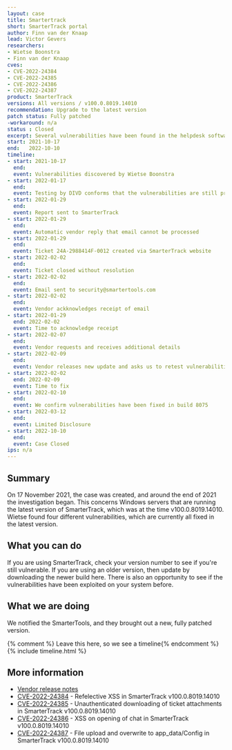 ```yaml
---
layout: case
title: Smartertrack
short: SmarterTrack portal
author: Finn van der Knaap
lead: Victor Gevers
researchers:
- Wietse Boonstra
- Finn van der Knaap
cves:
- CVE-2022-24384
- CVE-2022-24385
- CVE-2022-24386
- CVE-2022-24387
product: SmarterTrack
versions: All versions / v100.0.8019.14010
recommendation: Upgrade to the latest version
patch status: Fully patched
-workaround: n/a
status : Closed
excerpt: Several vulnerabilities have been found in the helpdesk software called SmarterTrack made by SmarterTools.
start: 2021-10-17
end:   2022-10-10
timeline:
- start: 2021-10-17
  end:
  event: Vulnerabilities discovered by Wietse Boonstra
- start: 2022-01-17
  end: 
  event: Testing by DIVD conforms that the vulnerabilities are still present in the product
- start: 2022-01-29
  end: 
  event: Report sent to SmarterTrack 
- start: 2022-01-29
  end: 
  event: Automatic vendor reply that email cannot be processed 
- start: 2022-01-29
  end: 
  event: Ticket 24A-2988414F-0012 created via SmarterTrack website
- start: 2022-02-02
  end: 
  event: Ticket closed without resolution
- start: 2022-02-02
  end: 
  event: Email sent to security@smartertools.com
- start: 2022-02-02
  end: 
  event: Vendor ackknowledges receipt of email
- start: 2022-01-29
  end: 2022-02-02
  event: Time to acknowledge receipt
- start: 2022-02-07
  end:  
  event: Vendor requests and receives additional details
- start: 2022-02-09
  end:
  event: Vendor releases new update and asks us to retest vulnerabilities
- start: 2022-02-02
  end: 2022-02-09
  event: Time to fix
- start: 2022-02-10
  end:
  event: We confirm vulnerabilities have been fixed in build 8075
- start: 2022-03-12
  end: 
  event: Limited Disclosure
- start: 2022-10-10
  end: 
  event: Case Closed
ips: n/a
---
```

## Summary

On 17 November 2021, the case was created, and around the end of 2021 the investigation began. This concerns Windows servers that are running the latest version of SmarterTrack, which was at the time v100.0.8019.14010. Wietse found four different vulnerabilities, which are currently all fixed in the latest version.

## What you can do

If you are using SmarterTrack, check your version number to see if you're still vulnerable. If you are using an older version, then update by downloading the newer build here. There is also an opportunity to see if the vulnerabilities have been exploited on your system before.

## What we are doing

We notified the SmarterTools, and they brought out a new, fully patched version.

{% comment %}  Leave this here, so we see a timeline{% endcomment %}
{% include timeline.html %}

## More information

* [Vendor release notes](https://www.smartertools.com/smartertrack/release-notes/current)
* [CVE-2022-24384](/cves/CVE-2022-24384/) - Refelective XSS in SmarterTrack v100.0.8019.14010
* [CVE-2022-24385](/cves/CVE-2022-24385/) - Unauthenticated downloading of ticket attachments in  SmarterTrack v100.0.8019.14010
* [CVE-2022-24386](/cves/CVE-2022-24386/) - XSS on opening of chat in SmarterTrack v100.0.8019.14010
* [CVE-2022-24387](/cves/CVE-2022-24387/) - File upload and overwrite to app_data/Config in SmarterTrack v100.0.8019.14010


